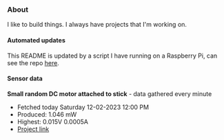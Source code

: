 ### About
I like to build things. I always have projects that I'm working on.

#### Automated updates
This README is updated by a script I have running on a Raspberry Pi, can see the repo [here](https://github.com/jdc-cunningham/raspi-git-repo-updater).

#### Sensor data


**Small random DC motor attached to stick** - data gathered every minute
- Fetched today Saturday 12-02-2023 12:00 PM
- Produced: 1.046 mW
- Highest: 0.015V 0.0005A
- [Project link](https://github.com/jdc-cunningham/turbine-raspi)